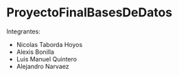 # ProyectoFinalBasesDeDatos
Integrantes:<br/>
* Nicolas Taborda Hoyos <br/>
* Alexis Bonilla <br/>
* Luis Manuel Quintero <br/>
* Alejandro Narvaez<br/>
